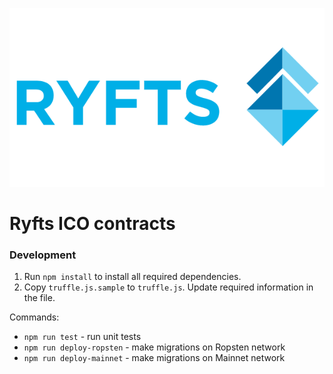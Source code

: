 ![RyftsLogo](./banner.png)
# Ryfts ICO contracts

### Development

1. Run `npm install` to install all required dependencies.
2. Copy `truffle.js.sample` to `truffle.js`. Update required information in the file.

Commands:
 - `npm run test` - run unit tests
 - `npm run deploy-ropsten` - make migrations on Ropsten network
 - `npm run deploy-mainnet` - make migrations on Mainnet network
